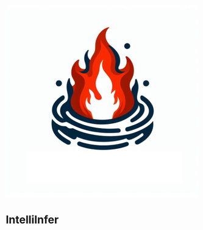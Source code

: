 <div style="text-align: center;">
  <img src="logoIntelliInfer.jpg" alt="Logo IntelliInfer" style="max-width: 256 px; height: auto;">
</div>

# IntelliInfer

